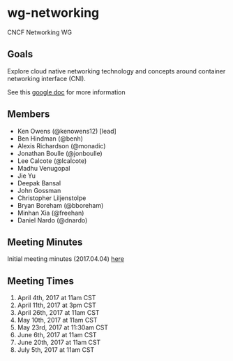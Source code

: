 # wg-networking

CNCF Networking WG

## Goals

Explore cloud native networking technology and concepts around container networking interface (CNI).

See this [google doc](https://docs.google.com/document/d/15uuifCseiyUk5kPfnX5Cdj4VNjo79KkmFxm-_HisR3M/edit?usp=sharing) for more information

## Members

* Ken Owens (@kenowens12) [lead]
* Ben Hindman (@benh)
* Alexis Richardson (@monadic)
* Jonathan Boulle (@jonboulle)
* Lee Calcote (@lcalcote)
* Madhu Venugopal
* Jie Yu
* Deepak Bansal
* John Gossman
* Christopher Liljenstolpe
* Bryan Boreham (@bboreham)
* Minhan Xia (@freehan)
* Daniel Nardo (@dnardo)

## Meeting Minutes
Initial meeting minutes (2017.04.04) [here](https://docs.google.com/document/d/1rtbk27edum429Q5sEM5IP5FIu2i3qm7naXhZxFFJWs4/edit#) 

## Meeting Times

1. April 4th, 2017 at 11am CST
1. April 11th, 2017 at 3pm CST
1. April 26th, 2017 at 11am CST
1. May 10th, 2017 at 11am CST
1. May 23rd, 2017 at 11:30am CST
1. June 6th, 2017 at 11am CST
1. June 20th, 2017 at 11am CST
1. July 5th, 2017 at 11am CST
